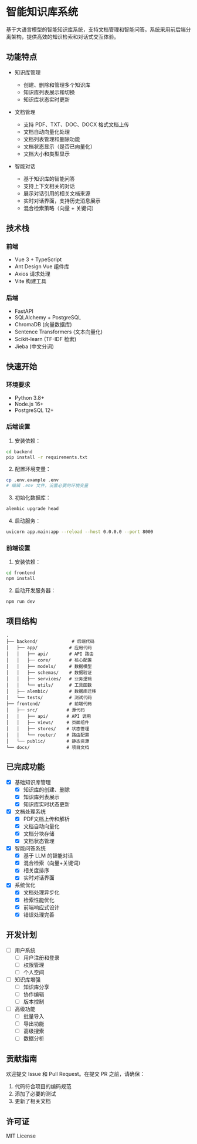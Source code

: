 # 智能知识库系统

基于大语言模型的智能知识库系统，支持文档管理和智能问答。系统采用前后端分离架构，提供高效的知识检索和对话式交互体验。

## 功能特点

- 知识库管理
  - 创建、删除和管理多个知识库
  - 知识库列表展示和切换
  - 知识库状态实时更新

- 文档管理
  - 支持 PDF、TXT、DOC、DOCX 格式文档上传
  - 文档自动向量化处理
  - 文档列表管理和删除功能
  - 文档状态显示（是否已向量化）
  - 文档大小和类型显示

- 智能对话
  - 基于知识库的智能问答
  - 支持上下文相关的对话
  - 展示对话引用的相关文档来源
  - 实时对话界面，支持历史消息展示
  - 混合检索策略（向量 + 关键词）

## 技术栈

### 前端

- Vue 3 + TypeScript
- Ant Design Vue 组件库
- Axios 请求处理
- Vite 构建工具

### 后端

- FastAPI
- SQLAlchemy + PostgreSQL
- ChromaDB (向量数据库)
- Sentence Transformers (文本向量化)
- Scikit-learn (TF-IDF 检索)
- Jieba (中文分词)

## 快速开始

### 环境要求

- Python 3.8+
- Node.js 16+
- PostgreSQL 12+

### 后端设置

1. 安装依赖：
```bash
cd backend
pip install -r requirements.txt
```

2. 配置环境变量：
```bash
cp .env.example .env
# 编辑 .env 文件，设置必要的环境变量
```

3. 初始化数据库：
```bash
alembic upgrade head
```

4. 启动服务：
```bash
uvicorn app.main:app --reload --host 0.0.0.0 --port 8000
```

### 前端设置

1. 安装依赖：
```bash
cd frontend
npm install
```

2. 启动开发服务器：
```bash
npm run dev
```

## 项目结构

```
.
├── backend/             # 后端代码
│   ├── app/            # 应用代码
│   │   ├── api/        # API 路由
│   │   ├── core/       # 核心配置
│   │   ├── models/     # 数据模型
│   │   ├── schemas/    # 数据验证
│   │   ├── services/   # 业务逻辑
│   │   └── utils/      # 工具函数
│   ├── alembic/        # 数据库迁移
│   └── tests/          # 测试代码
├── frontend/           # 前端代码
│   ├── src/           # 源代码
│   │   ├── api/       # API 调用
│   │   ├── views/     # 页面组件
│   │   ├── stores/    # 状态管理
│   │   └── router/    # 路由配置
│   └── public/        # 静态资源
└── docs/              # 项目文档
```

## 已完成功能

- [x] 基础知识库管理
  - [x] 知识库的创建、删除
  - [x] 知识库列表展示
  - [x] 知识库实时状态更新

- [x] 文档处理系统
  - [x] PDF文档上传和解析
  - [x] 文档自动向量化
  - [x] 文档分块存储
  - [x] 文档状态管理

- [x] 智能问答系统
  - [x] 基于 LLM 的智能对话
  - [x] 混合检索（向量+关键词）
  - [x] 相关度排序
  - [x] 实时对话界面

- [x] 系统优化
  - [x] 文档处理异步化
  - [x] 检索性能优化
  - [x] 前端响应式设计
  - [x] 错误处理完善

## 开发计划

- [ ] 用户系统
  - [ ] 用户注册和登录
  - [ ] 权限管理
  - [ ] 个人空间

- [ ] 知识库增强
  - [ ] 知识库分享
  - [ ] 协作编辑
  - [ ] 版本控制

- [ ] 高级功能
  - [ ] 批量导入
  - [ ] 导出功能
  - [ ] 高级搜索
  - [ ] 数据分析

## 贡献指南

欢迎提交 Issue 和 Pull Request。在提交 PR 之前，请确保：

1. 代码符合项目的编码规范
2. 添加了必要的测试
3. 更新了相关文档

## 许可证

MIT License 